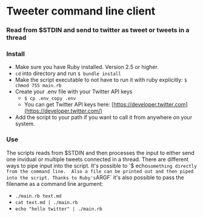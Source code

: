 # Tweeter command line client

### Read from $STDIN and send to twitter as tweet or tweets in a thread

### Install

* Make sure you have Ruby installed. Version 2.5 or higher.
* `cd` into directory and run `$ bundle install`
* Make the script executable to not have to run it with ruby explicitly: `$ chmod 755 main.rb`
* Create your .env file with your Twitter API keys
  * `$ cp .env_copy .env`
  * You can get Twitter API keys here: [https://developer.twitter.com](https://developer.twitter.com/)
* Add the script to your path if you want to call it from anywhere on your system.

### Use

The scripts reads from $STDIN and then processes the input to either send one invidual or multiple tweets connected in a thread.
There are different ways to pipe input into the script. It's possible to `$ echo` something directly from the command line. 
Also a file can be printed out and then piped into the script. Thanks to Ruby's `ARGF` it's also possible to pass the filename as a command line argument:

  * `./main.rb text.md`
  * `cat text.md | ./main.rb`
  * `echo "hello twitter" | ./main.rb`


